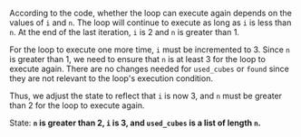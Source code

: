 According to the code, whether the loop can execute again depends on the values of `i` and `n`. The loop will continue to execute as long as `i` is less than `n`. At the end of the last iteration, `i` is 2 and `n` is greater than 1. 

For the loop to execute one more time, `i` must be incremented to 3. Since `n` is greater than 1, we need to ensure that `n` is at least 3 for the loop to execute again. There are no changes needed for `used_cubes` or `found` since they are not relevant to the loop's execution condition.

Thus, we adjust the state to reflect that `i` is now 3, and `n` must be greater than 2 for the loop to execute again.

State: **`n` is greater than 2, `i` is 3, and `used_cubes` is a list of length `n`.**